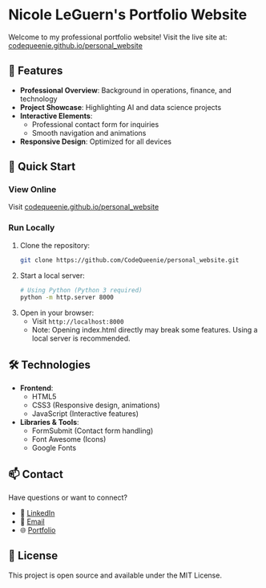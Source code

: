 # Nicole LeGuern's Portfolio Website

Welcome to my professional portfolio website! Visit the live site at: [codequeenie.github.io/personal_website](https://codequeenie.github.io/personal_website)

## 🌟 Features

- **Professional Overview**: Background in operations, finance, and technology
- **Project Showcase**: Highlighting AI and data science projects
- **Interactive Elements**: 
  - Professional contact form for inquiries
  - Smooth navigation and animations
- **Responsive Design**: Optimized for all devices

## 🚀 Quick Start

### View Online
Visit [codequeenie.github.io/personal_website](https://codequeenie.github.io/personal_website)

### Run Locally
1. Clone the repository:
   ```bash
   git clone https://github.com/CodeQueenie/personal_website.git
   ```
2. Start a local server:
   ```bash
   # Using Python (Python 3 required)
   python -m http.server 8000
   ```
3. Open in your browser:
   - Visit `http://localhost:8000`
   - Note: Opening index.html directly may break some features. Using a local server is recommended.

## 🛠️ Technologies

- **Frontend**:
  - HTML5
  - CSS3 (Responsive design, animations)
  - JavaScript (Interactive features)
- **Libraries & Tools**:
  - FormSubmit (Contact form handling)
  - Font Awesome (Icons)
  - Google Fonts

## 📫 Contact

Have questions or want to connect?
- 💼 [LinkedIn](https://www.linkedin.com/in/nicoleleguern)
- 📧 [Email](mailto:nicoleleguern.pro@gmail.com)
- 🌐 [Portfolio](https://codequeenie.github.io/personal_website)

## 📝 License

This project is open source and available under the MIT License.
